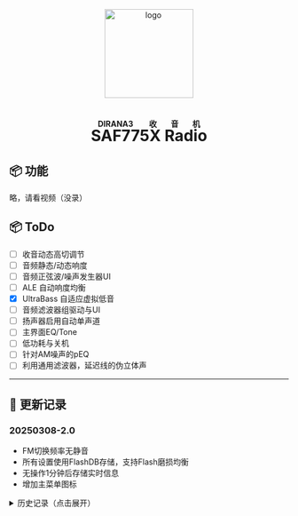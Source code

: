 <!-- markdownlint-disable MD026 MD028 MD033 MD041 -->

<div align="center">
  <a href="https://github.com/CatKoishi" target="_blank">
    <img width="160" src="https://avatars.githubusercontent.com/u/74466081?v=4" alt="logo">
  </a>

<h1><ruby>SAF775X Radio<rp>(</rp><rt>DIRANA3 收音机</rt><rp>)</ruby></h1>

</div>

## 📦 功能

略，请看视频（没录）

## 📦 ToDo

- [ ] 收音动态高切调节
- [ ] 音频静态/动态响度
- [ ] 音频正弦波/噪声发生器UI
- [ ] ALE 自动响度均衡
- [x] UltraBass 自适应虚拟低音
- [ ] 音频滤波器组驱动与UI
- [ ] 扬声器启用自动单声道
- [ ] 主界面EQ/Tone
- [ ] 低功耗与关机
- [ ] 针对AM噪声的pEQ
- [ ] 利用通用滤波器，延迟线的伪立体声

---

## 📝 更新记录

### 20250308-2.0

- FM切换频率无静音
- 所有设置使用FlashDB存储，支持Flash磨损均衡
- 无操作1分钟后存储实时信息
- 增加主菜单图标

<details>
<summary>历史记录（点击展开）</summary>

### 20240802-1.7a

- 超频SPI通讯速率到30MH

### 20240801-1.7

- 重构主界面UI
- 新增Audio目录图标
- 新增RDS PI PS信息展示

### 20240723-1.6

- 重构LCD DMA刷屏函数与GUI函数，减小屏幕通信干扰
- 修复开机屏幕不打开无限背光的Bug

### 20231105-1.5

- 增加DAC音频增益3dB
- 略微降低屏幕通信干扰
- VU表自衰减

### 20231007-1.4

- 新增About图标

### 20230924(ER)

- 修复flash排列错误

### 20230921-1.4

- 修复开机LNA不启用的Bug
- 时钟源更改为内部RC振荡器
- 版本标记修改
- 增加UltraBass功能（KeyCode）
- 增加GSA，VU流畅度

### 20230913-1.3

- 修复切换波段静音解除的问题
- 修复775x复位后静音解除的问题
- 增加NoiseBlanker, SoftMute设置
- 设置带宽增加指示

### 20230912-1.2

- 修改音量线性度
- 修改音量步进
- 优化GSA,VU,RSSI延迟
- 加快VU表衰落速度

### 20230911-1.1

- 降低屏幕通信干扰

</details>
